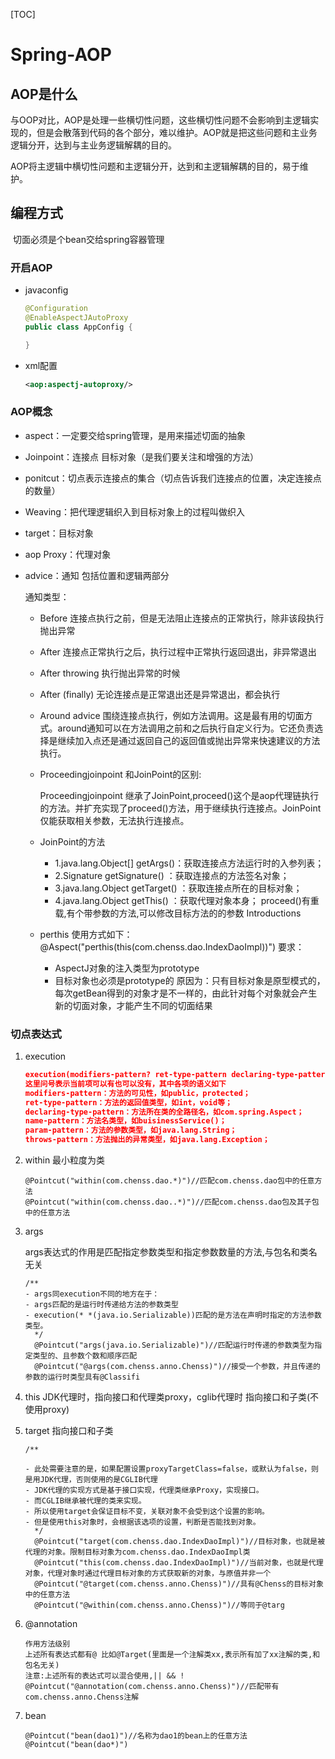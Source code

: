 [TOC]

# Spring-AOP

## 	AOP是什么

​		与OOP对比，AOP是处理一些横切性问题，这些横切性问题不会影响到主逻辑实现的，但是会散落到代码的各个部分，难以维护。AOP就是把这些问题和主业务逻辑分开，达到与主业务逻辑解耦的目的。

​		AOP将主逻辑中横切性问题和主逻辑分开，达到和主逻辑解耦的目的，易于维护。

## 编程方式

​		切面必须是个bean交给spring容器管理

### 	 开启AOP

  - javaconfig

    ```java
    @Configuration
    @EnableAspectJAutoProxy
    public class AppConfig {
    
    }
    ```

- xml配置

  ```xml
  <aop:aspectj-autoproxy/>
  ```

### AOP概念

- aspect：一定要交给spring管理，是用来描述切面的抽象

- Joinpoint：连接点 目标对象（是我们要关注和增强的方法）

- ponitcut：切点表示连接点的集合（切点告诉我们连接点的位置，决定连接点的数量）

- Weaving：把代理逻辑织入到目标对象上的过程叫做织入

- target：目标对象

- aop Proxy：代理对象

- advice：通知 包括位置和逻辑两部分

  通知类型：

  - Before 连接点执行之前，但是无法阻止连接点的正常执行，除非该段执行抛出异常
  - After    连接点正常执行之后，执行过程中正常执行返回退出，非异常退出
  - After throwing 执行抛出异常的时候
  - After (finally)  无论连接点是正常退出还是异常退出，都会执行
  - Around advice  围绕连接点执行，例如方法调用。这是最有用的切面方式。around通知可以在方法调用之前和之后执行自定义行为。它还负责选择是继续加入点还是通过返回自己的返回值或抛出异常来快速建议的方法执行。

  - Proceedingjoinpoint 和JoinPoint的区别:

    Proceedingjoinpoint 继承了JoinPoint,proceed()这个是aop代理链执行的方法。并扩充实现了proceed()方法，用于继续执行连接点。JoinPoint仅能获取相关参数，无法执行连接点。

  - JoinPoint的方法
    - 1.java.lang.Object[] getArgs()：获取连接点方法运行时的入参列表； 
    - 2.Signature getSignature() ：获取连接点的方法签名对象； 
    - 3.java.lang.Object getTarget() ：获取连接点所在的目标对象； 
    - 4.java.lang.Object getThis() ：获取代理对象本身；
      proceed()有重载,有个带参数的方法,可以修改目标方法的的参数
      Introductions
  - perthis
    使用方式如下：
    @Aspect("perthis(this(com.chenss.dao.IndexDaoImpl))")
    要求：
    - AspectJ对象的注入类型为prototype
    - 目标对象也必须是prototype的
      原因为：只有目标对象是原型模式的，每次getBean得到的对象才是不一样的，由此针对每个对象就会产生新的切面对象，才能产生不同的切面结果

### 切点表达式

1. execution

   ```json
   execution(modifiers-pattern? ret-type-pattern declaring-type-pattern?name-pattern(param-pattern) throws-pattern?)
   这里问号表示当前项可以有也可以没有，其中各项的语义如下
   modifiers-pattern：方法的可见性，如public，protected；
   ret-type-pattern：方法的返回值类型，如int，void等；
   declaring-type-pattern：方法所在类的全路径名，如com.spring.Aspect；
   name-pattern：方法名类型，如buisinessService()；
   param-pattern：方法的参数类型，如java.lang.String；
   throws-pattern：方法抛出的异常类型，如java.lang.Exception；
   ```

2. within 最小粒度为类

   ```
   @Pointcut("within(com.chenss.dao.*)")//匹配com.chenss.dao包中的任意方法
   @Pointcut("within(com.chenss.dao..*)")//匹配com.chenss.dao包及其子包中的任意方法
   ```

3. args

   args表达式的作用是匹配指定参数类型和指定参数数量的方法,与包名和类名无关

   ```
   /**
   - args同execution不同的地方在于：
   - args匹配的是运行时传递给方法的参数类型
   - execution(* *(java.io.Serializable))匹配的是方法在声明时指定的方法参数类型。
     */
     @Pointcut("args(java.io.Serializable)")//匹配运行时传递的参数类型为指定类型的、且参数个数和顺序匹配
     @Pointcut("@args(com.chenss.anno.Chenss)")//接受一个参数，并且传递的参数的运行时类型具有@Classifi
   ```

4. this JDK代理时，指向接口和代理类proxy，cglib代理时 指向接口和子类(不使用proxy)

5. target  指向接口和子类

   ```
   /**
   
   - 此处需要注意的是，如果配置设置proxyTargetClass=false，或默认为false，则是用JDK代理，否则使用的是CGLIB代理
   - JDK代理的实现方式是基于接口实现，代理类继承Proxy，实现接口。
   - 而CGLIB继承被代理的类来实现。
   - 所以使用target会保证目标不变，关联对象不会受到这个设置的影响。
   - 但是使用this对象时，会根据该选项的设置，判断是否能找到对象。
     */
     @Pointcut("target(com.chenss.dao.IndexDaoImpl)")//目标对象，也就是被代理的对象。限制目标对象为com.chenss.dao.IndexDaoImpl类
     @Pointcut("this(com.chenss.dao.IndexDaoImpl)")//当前对象，也就是代理对象，代理对象时通过代理目标对象的方式获取新的对象，与原值并非一个
     @Pointcut("@target(com.chenss.anno.Chenss)")//具有@Chenss的目标对象中的任意方法
     @Pointcut("@within(com.chenss.anno.Chenss)")//等同于@targ
   ```

6. @annotation 

   ```
   作用方法级别
   上述所有表达式都有@ 比如@Target(里面是一个注解类xx,表示所有加了xx注解的类,和包名无关)
   注意:上述所有的表达式可以混合使用,|| && !
   @Pointcut("@annotation(com.chenss.anno.Chenss)")//匹配带有com.chenss.anno.Chenss注解
   ```

7. bean

   ```
   @Pointcut("bean(dao1)")//名称为dao1的bean上的任意方法
   @Pointcut("bean(dao*)")
   ```

   